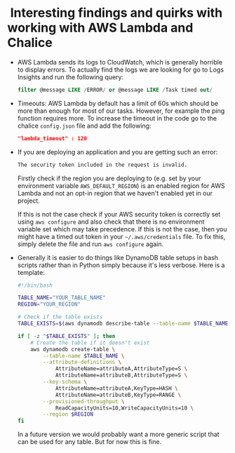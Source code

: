 #  Interesting findings and quirks with working with AWS Lambda and Chalice

- AWS Lambda sends its logs to CloudWatch, which is generally horrible to display errors. To actually find the logs we are looking for go to Logs Insights and run the following query:

    ```sql
    filter @message LIKE /ERROR/ or @message LIKE /Task timed out/
    ```

- Timeouts: AWS Lambda by default has a limit of 60s which should be more than enough for most of our tasks. However, for example the ping function requires more. To increase the timeout in the code go to the chalice `config.json` file and add the following:

    ```json
    "lambda_timeout" : 120
    ```

- If you are deploying an application and you are getting such an error:

    ```bash
    The security token included in the request is invalid.
    ```

  Firstly check if the region you are deploying to (e.g. set by your environment variable `AWS_DEFAULT_REGION`) is an enabled region for AWS Lambda and not an opt-in region that we haven't enabled yet in our project.

  If this is not the case check if your AWS security token is correctly set using `aws configure` and also check that there is no environment variable set which may take precedence. If this is not the case, then you might have a timed out token in your `~/.aws/credentials` file. To fix this, simply delete the file and run `aws configure` again.

- Generally it is easier to do things like DynamoDB table setups in bash scripts rather than in Python simply because it's less verbose. Here is a template:

    ```bash
    #!/bin/bash

    TABLE_NAME="YOUR_TABLE_NAME"
    REGION="YOUR_REGION"

    # Check if the table exists
    TABLE_EXISTS=$(aws dynamodb describe-table --table-name $TABLE_NAME --region $REGION)

    if [ -z "$TABLE_EXISTS" ]; then
        # Create the table if it doesn't exist
        aws dynamodb create-table \
            --table-name $TABLE_NAME \
            --attribute-definitions \
                AttributeName=attributeA,AttributeType=S \
                AttributeName=attributeB,AttributeType=S \
            --key-schema \
                AttributeName=attributeA,KeyType=HASH \
                AttributeName=attributeB,KeyType=RANGE \
            --provisioned-throughput \
                ReadCapacityUnits=10,WriteCapacityUnits=10 \
            --region $REGION
    fi
    ```

    In a future version we would probably want a more generic script that can be used for any table. But for now this is fine.
